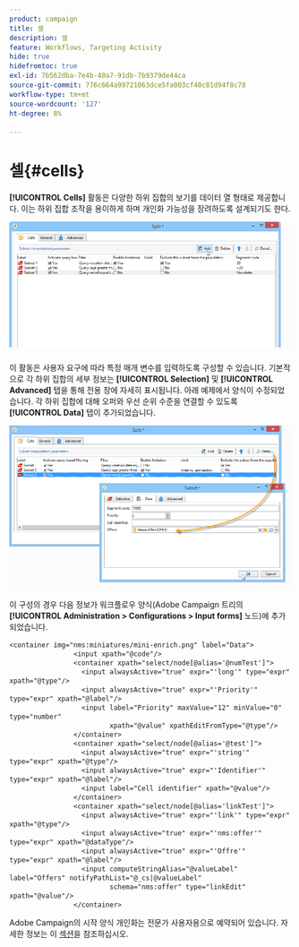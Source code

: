 ```yaml
---
product: campaign
title: 셀
description: 셀
feature: Workflows, Targeting Activity
hide: true
hidefromtoc: true
exl-id: 7b562dba-7e4b-40a7-91db-7b9379de44ca
source-git-commit: 776c664a99721063dce5fa003cf40c81d94f8c78
workflow-type: tm+mt
source-wordcount: '127'
ht-degree: 8%

---
```


# 셀{#cells}



**[!UICONTROL Cells]** 활동은 다양한 하위 집합의 보기를 데이터 열 형태로 제공합니다. 이는 하위 집합 조작을 용이하게 하며 개인화 가능성을 장려하도록 설계되기도 한다.

![](assets/wf_split_cells.png)

이 활동은 사용자 요구에 따라 특정 매개 변수를 입력하도록 구성할 수 있습니다. 기본적으로 각 하위 집합의 세부 정보는 **[!UICONTROL Selection]** 및 **[!UICONTROL Advanced]** 탭을 통해 전용 창에 자세히 표시됩니다. 아래 예제에서 양식이 수정되었습니다. 각 하위 집합에 대해 오퍼와 우선 순위 수준을 연결할 수 있도록 **[!UICONTROL Data]** 탭이 추가되었습니다.

![](assets/wf_split_cells_with_customization.png)

이 구성의 경우 다음 정보가 워크플로우 양식(Adobe Campaign 트리의 **[!UICONTROL Administration > Configurations > Input forms]** 노드)에 추가되었습니다.

```
<container img="nms:miniatures/mini-enrich.png" label="Data">
                <input xpath="@code"/>
                <container xpath="select/node[@alias='@numTest']">
                  <input alwaysActive="true" expr="'long'" type="expr" xpath="@type"/>
                  <input alwaysActive="true" expr="'Priority'" type="expr" xpath="@label"/>
                  <input label="Priority" maxValue="12" minValue="0" type="number"
                         xpath="@value" xpathEditFromType="@type"/>
                </container>
                <container xpath="select/node[@alias='@test']">
                  <input alwaysActive="true" expr="'string'" type="expr" xpath="@type"/>
                  <input alwaysActive="true" expr="'Identifier'" type="expr" xpath="@label"/>
                  <input label="Cell identifier" xpath="@value"/>
                </container>
                <container xpath="select/node[@alias='linkTest']">
                  <input alwaysActive="true" expr="'link'" type="expr" xpath="@type"/>
                  <input alwaysActive="true" expr="'nms:offer'" type="expr" xpath="@dataType"/>
                  <input alwaysActive="true" expr="'Offre'" type="expr" xpath="@label"/>
                  <input computeStringAlias="@valueLabel" label="Offers" notifyPathList="@_cs|@valueLabel"
                         schema="nms:offer" type="linkEdit" xpath="@value"/>
                </container>
```

Adobe Campaign의 시작 양식 개인화는 전문가 사용자용으로 예약되어 있습니다. 자세한 정보는 이 [섹션](../../configuration/using/identifying-a-form.md)을 참조하십시오.
